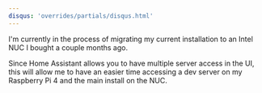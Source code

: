 ```yaml
---
disqus: 'overrides/partials/disqus.html'
---
```


I'm currently in the process of migrating my current installation to an Intel NUC I bought a couple months ago.

Since Home Assistant allows you to have multiple server access in the UI, this will allow me to have an easier time accessing a dev server on my Raspberry Pi 4 and the main install on the NUC.
